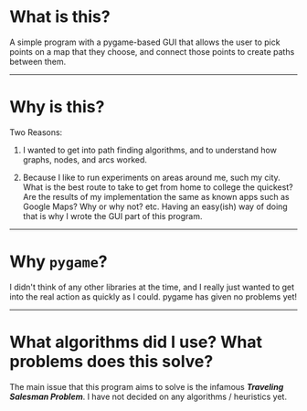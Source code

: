 # What is this?

A simple program with a pygame-based GUI that allows the user to pick points on a map that they choose, and connect those points to create paths between them.

---

# Why is this?

Two Reasons:

1. I wanted to get into path finding algorithms, and to understand how graphs, nodes, and arcs worked.


2. Because I like to run experiments on areas around me, such my city. What is the best route to take to get from home to college the quickest? Are the results of my implementation the same as known apps such as Google Maps? Why or why not? etc. Having an easy(ish) way of doing that is why I wrote the GUI part of this program.

---

# Why `pygame`?

I didn't think of any other libraries at the time, and I really just wanted to get into the real action as quickly as I could. pygame has given no problems yet!


---

# What algorithms did I use? What problems does this solve?

The main issue that this program aims to solve is the infamous ***Traveling Salesman Problem***. I have not decided on any algorithms / heuristics yet.
